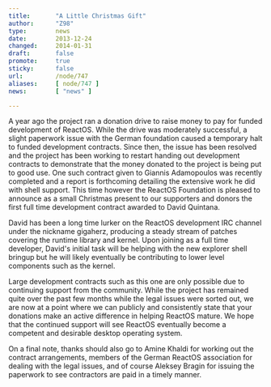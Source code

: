 ```yaml
---
title:       "A Little Christmas Gift"
author:      "Z98"
type:        news
date:        2013-12-24
changed:     2014-01-31
draft:       false
promote:     true
sticky:      false
url:         /node/747
aliases:     [ node/747 ]
news:        [ "news" ]

---
```


<p>A year ago the project ran a donation drive to raise money to pay for funded development of ReactOS. While the drive was moderately successful, a slight paperwork issue with the German foundation caused a temporary halt to funded development contracts. Since then, the issue has been resolved and the project has been working to restart handing out development contracts to demonstrate that the money donated to the project is being put to good use. One such contract given to Giannis Adamopoulos was recently completed and a report is forthcoming detailing the extensive work he did with shell support. This time however the ReactOS Foundation is pleased to announce as a small Christmas present to our supporters and donors the first full time development contract awarded to David Quintana.</p><p>David has been a long time lurker on the ReactOS development IRC channel under the nickname gigaherz, producing a steady stream of patches covering the runtime library and kernel. Upon joining as a full time developer, David's initial task will be helping with the new explorer shell bringup but he will likely eventually be contributing to lower level components such as the kernel.</p><p>Large development contracts such as this one are only possible due to continuing support from the community. While the project has remained quite over the past few months while the legal issues were sorted out, we are now at a point where we can publicly and consistently state that your donations make an active difference in helping ReactOS mature. We hope that the continued support will see ReactOS eventually become a competent and desirable desktop operating system.</p><p>On a final note, thanks should also go to Amine Khaldi for working out the contract arrangements, members of the German ReactOS association for dealing with the legal issues, and of course Aleksey Bragin for issuing the paperwork to see contractors are paid in a timely manner.</p>
